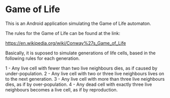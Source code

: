 # Game of Life

This is an Android application simulating the Game of Life automaton.

The rules for the Game of Life can be found at the link:

https://en.wikipedia.org/wiki/Conway%27s_Game_of_Life

Basically, it is suposed to simulate generations of life cells, based in the following rules for each generation.

1 - Any live cell with fewer than two live neighbours dies, as if caused by under-population.
2 - Any live cell with two or three live neighbours lives on to the next generation.
3 - Any live cell with more than three live neighbours dies, as if by over-population.
4 - Any dead cell with exactly three live neighbours becomes a live cell, as if by reproduction.
